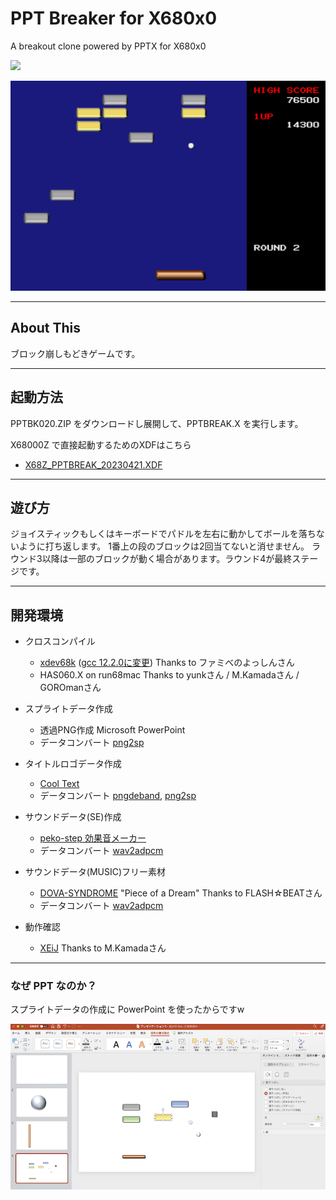 # PPT Breaker for X680x0

A breakout clone powered by PPTX for X680x0

![](images/16a.gif)

![](images/17a.gif)

---

## About This

ブロック崩しもどきゲームです。

---

## 起動方法

PPTBK020.ZIP をダウンロードし展開して、PPTBREAK.X を実行します。

X68000Z で直接起動するためのXDFはこちら
- [X68Z_PPTBREAK_20230421.XDF](https://github.com/tantanGH/pptbreak/raw/main/xdf/X68Z_PPTBREAK_20230421.XDF)

---

## 遊び方

ジョイスティックもしくはキーボードでパドルを左右に動かしてボールを落ちないように打ち返します。
1番上の段のブロックは2回当てないと消せません。
ラウンド3以降は一部のブロックが動く場合があります。ラウンド4が最終ステージです。

---

## 開発環境

* クロスコンパイル
  * [xdev68k](https://github.com/yosshin4004/xdev68k/) ([gcc 12.2.0に変更](https://github.com/tantanGH/distribution/blob/main/INSTALL_xdev68k_M1Mac.md)) Thanks to ファミべのよっしんさん
  * HAS060.X on run68mac Thanks to yunkさん / M.Kamadaさん / GOROmanさん

* スプライトデータ作成
  * 透過PNG作成 Microsoft PowerPoint
  * データコンバート [png2sp](https://github.com/tantanGH/png2sp/)

* タイトルロゴデータ作成
  * [Cool Text](https://ja.cooltext.com/)
  * データコンバート [pngdeband](https://github.com/tantanGH/pngdeband/), [png2sp](https://github.com/tantanGH/png2sp/)

* サウンドデータ(SE)作成
  * [peko-step 効果音メーカー](https://www.peko-step.com/tool/soundeffect/)
  * データコンバート [wav2adpcm](https://github.com/tantanGH/wav2adpcm/)

* サウンドデータ(MUSIC)フリー素材
  * [DOVA-SYNDROME](https://dova-s.jp/) "Piece of a Dream" Thanks to FLASH☆BEATさん
  * データコンバート [wav2adpcm](https://github.com/tantanGH/wav2adpcm/)

* 動作確認
  * [XEiJ](https://stdkmd.net/xeij/) Thanks to M.Kamadaさん

---

### なぜ PPT なのか？

スプライトデータの作成に PowerPoint を使ったからですw

![](images/demo3.png)